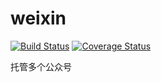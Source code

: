 weixin
==========
[![Build Status](https://travis-ci.org/liuxiaodong/weixin-trap.png?branch=master)](https://travis-ci.org/liuxiaodong/weixin-trap)
[![Coverage Status](https://coveralls.io/repos/liuxiaodong/weixin-trap/badge.svg?branch=master&service=github)](https://coveralls.io/github/liuxiaodong/weixin-trap?branch=master)

托管多个公众号
